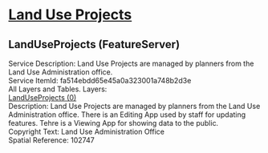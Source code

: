 # [Land Use Projects](https://services1.arcgis.com/k3vhq11XkBNeeOfM/ArcGIS/rest/services/LandUseProjects/FeatureServer)  

## LandUseProjects (FeatureServer)  

Service Description: Land Use Projects are managed by planners from the Land Use Administration office.  
Service ItemId: fa514ebdd65e45a0a323001a748b2d3e  
All Layers and Tables. 
Layers:  
    [LandUseProjects (0)](https://services1.arcgis.com/k3vhq11XkBNeeOfM/ArcGIS/rest/services/LandUseProjects/FeatureServer/0)  
Description: Land Use Projects are managed by planners from the Land Use Administration office. There is an Editing App used by staff for updating features. Tehre is a Viewing App for showing data to the public.  
Copyright Text: Land Use Administration Office  
Spatial Reference: 102747  